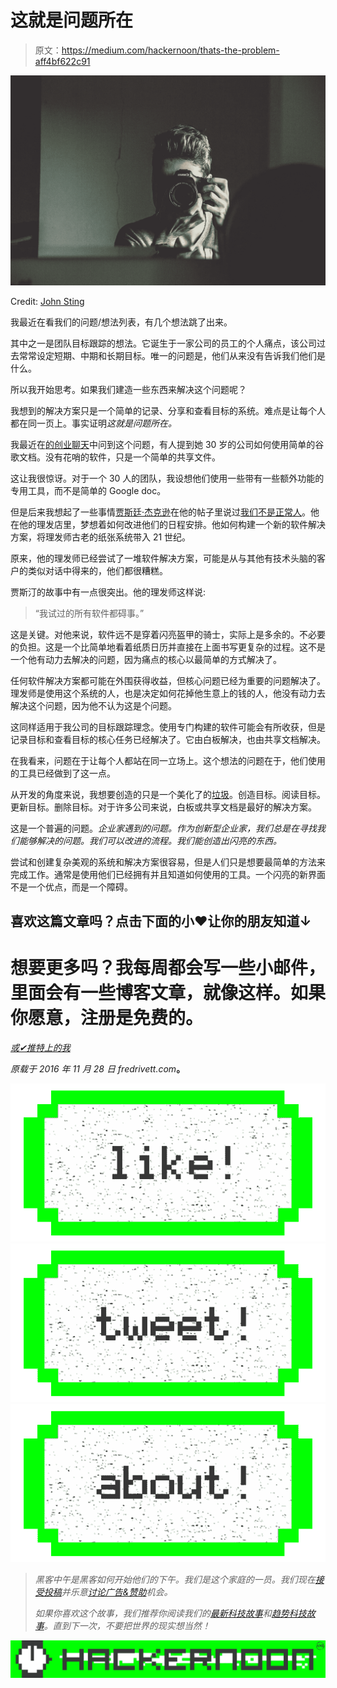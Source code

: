# 这就是问题所在

> 原文：<https://medium.com/hackernoon/thats-the-problem-aff4bf622c91>

![](img/6b4ef4dd8733198d78e0e73448e0ce97.png)

Credit: [John Sting](https://unsplash.com/photos/-e2ZyADyXdw)

我最近在看我们的问题/想法列表，有几个想法跳了出来。

其中之一是团队目标跟踪的想法。它诞生于一家公司的员工的个人痛点，该公司过去常常设定短期、中期和长期目标。唯一的问题是，他们从来没有告诉我们他们是什么。

所以我开始思考。如果我们建造一些东西来解决这个问题呢？

我想到的解决方案只是一个简单的记录、分享和查看目标的系统。难点是让每个人都在同一页上。事实证明*这就是问题所在。*

我最近在[的创业聊天](http://startupfoundation.co/hashtag_startup/)中问到这个问题，有人提到她 30 岁的公司如何使用简单的谷歌文档。没有花哨的软件，只是一个简单的共享文件。

这让我很惊讶。对于一个 30 人的团队，我设想他们使用一些带有一些额外功能的专用工具，而不是简单的 Google doc。

但是后来我想起了一些事情[贾斯廷·杰克逊](https://medium.com/u/a02dd1574d08?source=post_page-----aff4bf622c91--------------------------------)在他的帖子里说过[我们不是正常人](https://justinjackson.ca/we-are-not-normal-people/)。他在他的理发店里，梦想着如何改进他们的日程安排。他如何构建一个新的软件解决方案，将理发师古老的纸张系统带入 21 世纪。

原来，他的理发师已经尝试了一堆软件解决方案，可能是从与其他有技术头脑的客户的类似对话中得来的，他们都很糟糕。

贾斯汀的故事中有一点很突出。他的理发师这样说:

> “我试过的所有软件都碍事。”

这是关键。对他来说，软件远不是穿着闪亮盔甲的骑士，实际上是多余的。不必要的负担。这是一个比简单地看着纸质日历并直接在上面书写更复杂的过程。这不是一个他有动力去解决的问题，因为痛点的核心以最简单的方式解决了。

任何软件解决方案都可能在外围获得收益，但核心问题已经为重要的问题解决了。理发师是使用这个系统的人，也是决定如何花掉他生意上的钱的人，他没有动力去解决这个问题，因为他不认为这是个问题。

这同样适用于我公司的目标跟踪理念。使用专门构建的软件可能会有所收获，但是记录目标和查看目标的核心任务已经解决了。它由白板解决，也由共享文档解决。

在我看来，问题在于让每个人都站在同一立场上。这个想法的问题在于，他们使用的工具已经做到了这一点。

从开发的角度来说，我想要创造的只是一个美化了的[垃圾](https://en.wikipedia.org/wiki/Create,_read,_update_and_delete)。创造目标。阅读目标。更新目标。删除目标。对于许多公司来说，白板或共享文档是最好的解决方案。

这是一个普遍的问题。*企业家遇到的问题。作为创新型企业家，我们总是在寻找我们能够解决的问题。我们可以改进的流程。我们能创造出闪亮的东西。*

尝试和创建复杂美观的系统和解决方案很容易，但是人们只是想要最简单的方法来完成工作。通常是使用他们已经拥有并且知道如何使用的工具。一个闪亮的新界面不是一个优点，而是一个障碍。

## 喜欢这篇文章吗？点击下面的小❤让你的朋友知道↓

# 想要更多吗？我每周都会写一些小邮件，里面会有一些博客文章，就像这样。如果你愿意，注册是免费的。

[*或✔推特上的我*](http://twitter.com/fredrivett)

*原载于 2016 年 11 月 28 日 fredrivett.com*[](http://fredrivett.com/2016/11/28/that-s-the-problem/)**。**

*[![](img/50ef4044ecd4e250b5d50f368b775d38.png)](http://bit.ly/HackernoonFB)**[![](img/979d9a46439d5aebbdcdca574e21dc81.png)](https://goo.gl/k7XYbx)**[![](img/2930ba6bd2c12218fdbbf7e02c8746ff.png)](https://goo.gl/4ofytp)*

> *黑客中午是黑客如何开始他们的下午。我们是这个家庭的一员。我们现在[接受投稿](http://bit.ly/hackernoonsubmission)并乐意[讨论广告&赞助](mailto:partners@amipublications.com)机会。*
> 
> *如果你喜欢这个故事，我们推荐你阅读我们的[最新科技故事](http://bit.ly/hackernoonlatestt)和[趋势科技故事](https://hackernoon.com/trending)。直到下一次，不要把世界的现实想当然！*

*![](img/be0ca55ba73a573dce11effb2ee80d56.png)*